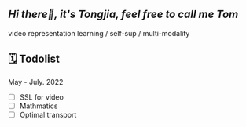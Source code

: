 ## *Hi there👋, it's Tongjia, feel free to call me Tom*

video representation learning / self-sup / multi-modality

## 🗓️ Todolist

May - July. 2022

- [ ] SSL for video
- [ ] Mathmatics
- [ ] Optimal transport
